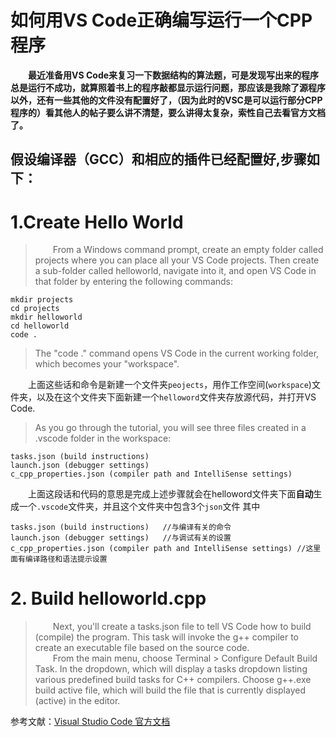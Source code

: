 # 如何用VS Code正确编写运行一个CPP程序
**&emsp;&emsp;最近准备用VS Code来复习一下数据结构的算法题，可是发现写出来的程序总是运行不成功，就算照着书上的程序敲都显示运行问题，那应该是我除了源程序以外，还有一些其他的文件没有配置好了，（因为此时的VSC是可以运行部分CPP程序的）看其他人的帖子要么讲不清楚，要么讲得太复杂，索性自己去看官方文档了。**
## 假设编译器（GCC）和相应的插件已经配置好,步骤如下：
# 1.Create Hello World 
>&emsp;&emsp;From a Windows command prompt, create an empty folder called projects where you can place all your VS Code projects. Then create a sub-folder called helloworld, navigate into it, and open VS Code in that folder by entering the following commands:
```
mkdir projects
cd projects
mkdir helloworld
cd helloworld
code .
```
>The "code ." command opens VS Code in the current working folder, which becomes your "workspace".    

&emsp;&emsp;上面这些话和命令是新建一个文件夹`peojects`，用作工作空间(`workspace`)文件夹，以及在这个文件夹下面新建一个`helloword`文件夹存放源代码，并打开VS Code.
>As you go through the tutorial, you will see three files created in a .vscode folder in the workspace:
```
tasks.json (build instructions)
launch.json (debugger settings)
c_cpp_properties.json (compiler path and IntelliSense settings)
```
&emsp;&emsp;上面这段话和代码的意思是完成上述步骤就会在helloword文件夹下面**自动**生成一个`.vscode`文件夹，并且这个文件夹中包含3个`json`文件
其中
```
tasks.json (build instructions)   //与编译有关的命令
launch.json (debugger settings)   //与调试有关的设置
c_cpp_properties.json (compiler path and IntelliSense settings) //这里面有编译路径和语法提示设置
```


# 2. Build helloworld.cpp
>&emsp;&emsp;Next, you'll create a tasks.json file to tell VS Code how to build (compile) the program. This task will invoke the g++ compiler to create an executable file based on the source code.   
&emsp;&emsp;From the main menu, choose Terminal > Configure Default Build Task. In the dropdown, which will display a tasks dropdown listing various predefined build tasks for C++ compilers. Choose g++.exe build active file, which will build the file that is currently displayed (active) in the editor.



参考文献：[Visual Studio Code 官方文档](https://code.visualstudio.com/docs/cpp/config-mingw)